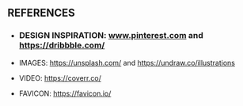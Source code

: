 ## REFERENCES

* ### DESIGN INSPIRATION: www.pinterest.com and https://dribbble.com/

* IMAGES: https://unsplash.com/ and https://undraw.co/illustrations
* VIDEO: https://coverr.co/
* FAVICON: https://favicon.io/
